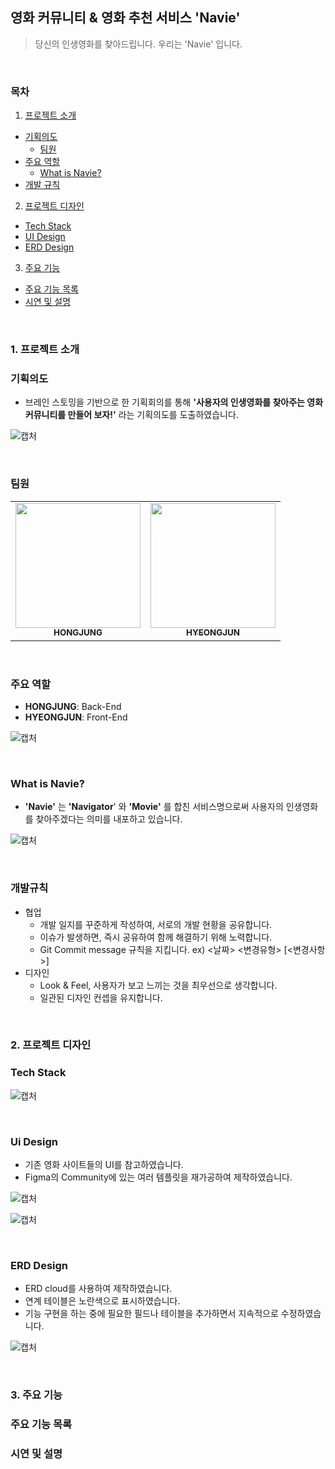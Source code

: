 ## 영화 커뮤니티 & 영화 추천 서비스 'Navie'

>당신의 인생영화를 찾아드립니다. 우리는 'Navie' 입니다.

<br>

### 목차

1. [프로젝트 소개](#프로젝트-소개)
- [기획의도](#기획의도)
   - [팀원](#팀원)
- [주요 역할](#주요-역할)
   - [What is Navie?](#what-is-navie)
- [개발 규칙](#개발-규칙)

2.  [프로젝트 디자인](#프로젝트-디자인)
   - [Tech Stack](#tech-stack)
   - [UI Design](#ui-design)
   - [ERD Design](#erd-design)

3.  [주요 기능](#주요-기능)
   - [주요 기능 목록](#주요-기능-목록)
   - [시연 및 설명](#시연-및-설명)

<br>

### 1. 프로젝트 소개

### 기획의도

- 브레인 스토밍을 기반으로 한 기획회의를 통해 **'사용자의 인생영화를 찾아주는 영화 커뮤니티를 만들어 보자!'** 라는 기획의도를 도출하였습니다.

![캡처](README.assets/캡처.PNG)

<br>

### 팀원

<table>
  <tr>
    <td align="center"><a href="https://github.com/hongjungkimm"><img src="https://avatars.githubusercontent.com/u/87457152?v=4" width="200px;" alt=""/><br /><sub><b>HONGJUNG</b></sub></a><br /></td>
    <td align="center"><a href="https://github.com/kimhyeongjun95"><img src="https://avatars.githubusercontent.com/u/86656921?v=4" width="200px;" alt=""/><br /><sub><b>HYEONGJUN</b></sub></a><br /></td>
  </tr>
</table>

<br>

### 주요 역할

- **HONGJUNG**: Back-End
- **HYEONGJUN**: Front-End

![캡처](README.assets/캡처-1638673830734.PNG)

<br>

### What is Navie?

- **'Navie'** 는 **'Navigator**' 와 **'Movie'** 를 합친 서비스명으로써 사용자의 인생영화를 찾아주겠다는 의미를 내포하고 있습니다.

![캡처](README.assets/캡처-1638682938864.PNG)

<br>

### 개발규칙

- 협업
  - 개발 일지를 꾸준하게 작성하여, 서로의 개발 현황을 공유합니다.
  - 이슈가 발생하면, 즉시 공유하여 함께 해결하기 위해 노력합니다.
  - Git Commit message 규칙을 지킵니다. ex) <날짜> <변경유형> [<변경사항>]
- 디자인
  - Look & Feel, 사용자가 보고 느끼는 것을 최우선으로 생각합니다.
  - 일관된 디자인 컨셉을 유지합니다.

<br>

### 2. 프로젝트 디자인

### Tech Stack

![캡처](README.assets/캡처-1638684333815.PNG)

<br>

### Ui Design

- 기존 영화 사이트들의 UI를 참고하였습니다.
- Figma의 Community에 있는 여러 템플릿을 재가공하여 제작하였습니다.

![캡처](README.assets/캡처-1638684509593.PNG)

![캡처](README.assets/캡처-1638684543760.PNG)

<br>

### ERD Design

- ERD cloud를 사용하여 제작하였습니다.
- 연계 테이블은 노란색으로 표시하였습니다.
- 기능 구현을 하는 중에 필요한 필드나 테이블을 추가하면서 지속적으로 수정하였습니다.

![캡처](README.assets/캡처-1638684705197.PNG)

<br>

### 3. 주요 기능

### 주요 기능 목록

### 시연 및 설명

